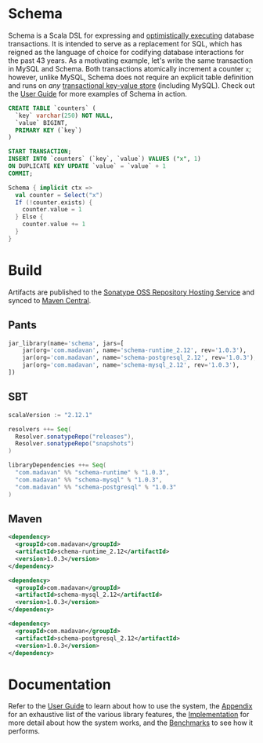 # Schema
Schema is a Scala DSL for expressing and [optimistically executing](https://en.wikipedia.org/wiki/Optimistic_concurrency_control) database transactions. It is intended to serve as a replacement for SQL, which has reigned as the language of choice for codifying database interactions for the past 43 years. As a motivating example, let's write the same transaction in MySQL and Schema. Both transactions atomically increment a counter ```x```; however, unlike MySQL, Schema does not require an explicit table definition and runs on *any* [transactional key-value store](https://en.wikipedia.org/wiki/Key-value_database) (including MySQL). Check out the [User Guide](https://github.com/ashwin153/schema/wiki/User-Guide) for more examples of Schema in action.

```sql
CREATE TABLE `counters` (
  `key` varchar(250) NOT NULL,
  `value` BIGINT,
  PRIMARY KEY (`key`)
)

START TRANSACTION;
INSERT INTO `counters` (`key`, `value`) VALUES ("x", 1) 
ON DUPLICATE KEY UPDATE `value` = `value` + 1
COMMIT;
```

```scala
Schema { implicit ctx =>
  val counter = Select("x")
  If (!counter.exists) {
    counter.value = 1
  } Else {
    counter.value += 1
  }
}
```

# Build
Artifacts are published to the [Sonatype OSS Repository Hosting Service](https://oss.sonatype.org/index.html#nexus-search;quick~com.madavan) and synced to [Maven Central](https://search.maven.org/#search%7Cga%7C1%7Cg%3A%22com.madavan%22).

## Pants
```python
jar_library(name='schema', jars=[
    jar(org='com.madavan', name='schema-runtime_2.12', rev='1.0.3'),
    jar(org='com.madavan', name='schema-postgresql_2.12', rev='1.0.3'),
    jar(org='com.madavan', name='schema-mysql_2.12', rev='1.0.3'),
])
```

## SBT
```scala
scalaVersion := "2.12.1"

resolvers ++= Seq(
  Resolver.sonatypeRepo("releases"),
  Resolver.sonatypeRepo("snapshots")
)

libraryDependencies ++= Seq(
  "com.madavan" %% "schema-runtime" % "1.0.3",
  "com.madavan" %% "schema-mysql" % "1.0.3",
  "com.madavan" %% "schema-postgresql" % "1.0.3"
)
```

## Maven
```xml
<dependency>
  <groupId>com.madavan</groupId>
  <artifactId>schema-runtime_2.12</artifactId>
  <version>1.0.3</version>
</dependency>

<dependency>
  <groupId>com.madavan</groupId>
  <artifactId>schema-mysql_2.12</artifactId>
  <version>1.0.3</version>
</dependency>

<dependency>
  <groupId>com.madavan</groupId>
  <artifactId>schema-postgresql_2.12</artifactId>
  <version>1.0.3</version>
</dependency>
```

# Documentation
Refer to the [User Guide](https://github.com/ashwin153/schema/wiki/User-Guide) to learn about how to use the system, the [Appendix](https://github.com/ashwin153/schema/wiki/Appendix) for an exhaustive list of the various library features, the [Implementation](https://github.com/ashwin153/schema/wiki/Implementation) for more detail about how the system works, and the [Benchmarks](https://github.com/ashwin153/schema/wiki/Benchmarks) to see how it performs.
